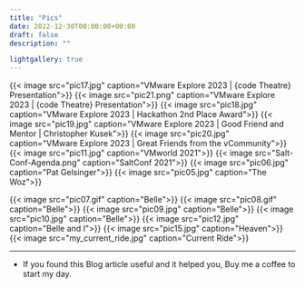 ```yaml
---
title: "Pics"
date: 2022-12-30T00:00:00+00:00
draft: false
description: ""

lightgallery: true
---
```


{{< image src="pic17.jpg" caption="VMware Explore 2023 | {code Theatre} Presentation">}}
{{< image src="pic21.png" caption="VMware Explore 2023 | {code Theatre} Presentation">}}
{{< image src="pic18.jpg" caption="VMware Explore 2023 | Hackathon 2nd Place Award">}}
{{< image src="pic19.jpg" caption="VMware Explore 2023 | Good Friend and Mentor | Christopher Kusek">}}
{{< image src="pic20.jpg" caption="VMware Explore 2023 | Great Friends from the vCommunity">}}
{{< image src="pic11.jpg" caption="VMworld 2021">}}
{{< image src="Salt-Conf-Agenda.png" caption="SaltConf 2021">}}
{{< image src="pic06.jpg" caption="Pat Gelsinger">}}
{{< image src="pic05.jpg" caption="The Woz">}}
<!--
{{< image src="pic01.jpg" caption="Belle">}}
{{< image src="pic02.jpg" caption="Belle">}}
{{< image src="pic03.jpg" caption="Belle">}}
{{< image src="pic04.jpg" caption="Belle">}}
-->
{{< image src="pic07.gif" caption="Belle">}}
{{< image src="pic08.gif" caption="Belle">}}
{{< image src="pic09.jpg" caption="Belle">}}
{{< image src="pic10.jpg" caption="Belle">}}
{{< image src="pic12.jpg" caption="Belle and I">}}
{{< image src="pic15.jpg" caption="Heaven">}}
{{< image src="my_current_ride.jpg" caption="Current Ride">}}

---

* If you found this Blog article useful and it helped you, Buy me a coffee to start my day.  

<center>
<script type="text/javascript" src="https://cdnjs.buymeacoffee.com/1.0.0/button.prod.min.js" data-name="bmc-button" data-slug="dalehassinger" data-color="#FFDD00" data-emoji=""  data-font="Cookie" data-text="Buy me a coffee" data-outline-color="#000000" data-font-color="#000000" data-coffee-color="#ffffff" ></script>
</center>
